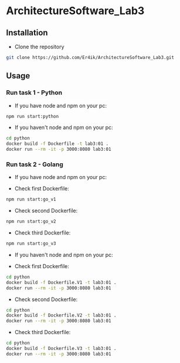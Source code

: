 # ArchitectureSoftware_Lab3

## Installation

- Clone the repository

```bash
git clone https://github.com/Er4ik/ArchitectureSoftware_Lab3.git
```

## Usage

### Run task 1 - Python 

- If you have node and npm on your pc:

```bash
npm run start:python
```

- If you haven't node and npm on your pc:

```bash
cd python
docker build -f Dockerfile -t lab3:01 .
docker run --rm -it -p 3000:8080 lab3:01
```

### Run task 2 - Golang

- If you have node and npm on your pc:

- Check first Dockerfile:

```bash
npm run start:go_v1
```

- Check second Dockerfile:

```bash
npm run start:go_v2
```

- Check third Dockerfile:

```bash
npm run start:go_v3
```

- If you haven't node and npm on your pc:

- Check first Dockerfile:

```bash
cd python
docker build -f Dockerfile.V1 -t lab3:01 .
docker run --rm -it -p 3000:8080 lab3:01
```

- Check second Dockerfile:

```bash
cd python
docker build -f Dockerfile.V2 -t lab3:01 .
docker run --rm -it -p 3000:8080 lab3:01
```

- Check third Dockerfile:

```bash
cd python
docker build -f Dockerfile.V3 -t lab3:01 .
docker run --rm -it -p 3000:8080 lab3:01
```


